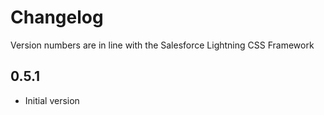 # Changelog

Version numbers are in line with the Salesforce Lightning CSS Framework

## 0.5.1

- Initial version
